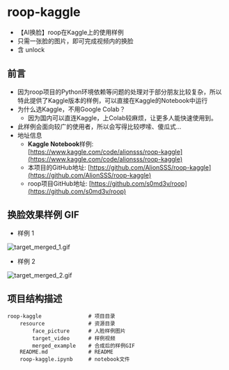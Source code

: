 # roop-kaggle
- 【AI换脸】roop在Kaggle上的使用样例
- 只需一张脸的图片，即可完成视频内的换脸
- 含 unlock

## 前言
- 因为roop项目的Python环境依赖等问题的处理对于部分朋友比较复杂，所以特此提供了Kaggle版本的样例，可以直接在Kaggle的Notebook中运行
- 为什么选Kaggle，不用Google Colab？
  - 因为国内可以直连Kaggle，上Colab较麻烦，让更多人能快速使用到。
- 此样例会面向较广的使用者，所以会写得比较啰嗦、傻瓜式...
- 地址信息
  - **Kaggle Notebook**样例: [https://www.kaggle.com/code/alionsss/roop-kaggle](https://www.kaggle.com/code/alionsss/roop-kaggle)
  - 本项目的GitHub地址: [https://github.com/AlionSSS/roop-kaggle](https://github.com/AlionSSS/roop-kaggle)
  - roop项目GitHub地址: [https://github.com/s0md3v/roop](https://github.com/s0md3v/roop)


## 换脸效果样例 GIF
- 样例 1

![target_merged_1.gif](resource%2Fmerged_example%2Ftarget_merged_1.gif)

- 样例 2

![target_merged_2.gif](resource%2Fmerged_example%2Ftarget_merged_2.gif)

## 项目结构描述
```shell
roop-kaggle               # 项目目录
    resource              # 资源目录
        face_picture      # 人脸样例图片
        target_video      # 样例视频
        merged_example    # 合成后的样例GIF
    README.md             # README
    roop-kaggle.ipynb     # notebook文件
```
